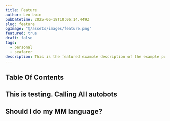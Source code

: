 ```yaml
---
title: Feature
author: Leo Lwin
pubDatetime: 2025-06-18T10:06:14.449Z
slug: feature
ogImage: "@/assets/images/feature.png"
featured: true
draft: false
tags:
  - personal
  - seafarer
description: This is the featured example description of the example post.
---
```


## Table Of Contents


## This is testing. Calling All autobots

## Should I do my MM language?

